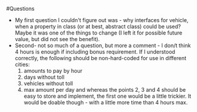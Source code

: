 #Questions

- My first question I couldn't figure out was - why interfaces for vehicle, when a property in class (or at best, abstract class) could be used? Maybe it was one of the things to change (I left it for possible future value, but did not see the benefit). 
- Second- not so much of a question, but more a comment - I don/t think 4 hours is enough if including bonus requirement. If I understood correctly, the following should be non-hard-coded for use in different cities: 
    1) amounts to pay by hour
    2) days without toll
    3) vehicles without toll
    4) max amount per day
and whereas the points 2, 3 and 4 should be easy to store and implement, the first one would be a little trickier. It would be doable though - with a little more time than 4 hours max.